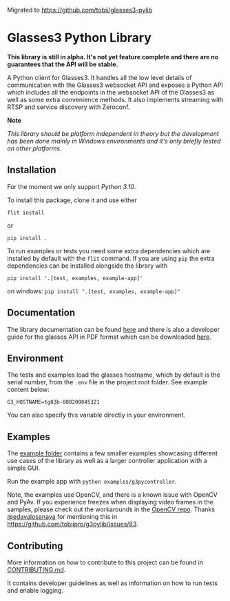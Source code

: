 Migrated to https://github.com/tobii/glasses3-pylib

# Glasses3 Python Library

**This library is still in alpha. It's not yet feature complete and there are no guarantees that the API will be stable.**

A Python client for Glasses3. It handles all the low level details of communication with the Glasses3 websocket API and exposes a Python API which includes all the endpoints in the websocket API of the Glasses3 as well as some extra convenience methods. It also implements streaming with RTSP and service discovery with Zeroconf.

**Note**

*This library should be platform independent in theory but the development has been done mainly in Windows environments and it's only briefly tested on other platforms.*

## Installation

For the moment we only support *Python 3.10*.

To install this package, clone it and use either

`flit install`

or

`pip install .`

To run examples or tests you need some extra dependencies which are installed by default with the `flit` command. If you are using `pip` the extra dependencies can be installed alongside the library with

`pip install '.[test, examples, example-app]'`

on windows: 
`pip install ".[test, examples, example-app]"`


## Documentation

The library documentation can be found [here](https://tobiipro.github.io/g3pylib/) and there is also a developer guide for the glasses API in PDF format which can be downloaded [here](https://www.tobiipro.com/product-listing/tobii-pro-glasses3-api/#ResourcesSpecifications).

## Environment

The tests and examples load the glasses hostname, which by default is the serial number, from the `.env` file in the project root folder.
See example content below:

```
G3_HOSTNAME=tg03b-080200045321
```

You can also specify this variable directly in your environment.

## Examples

The [example folder](https://github.com/tobiipro/g3pylib/tree/v0.3.0-alpha/examples) contains a few smaller examples showcasing different use cases of the library as well as a larger controller application with a simple GUI.

Run the example app with `python examples/g3pycontroller`.

Note, the examples use OpenCV, and there is a known issue with OpenCV and PyAv. If you experience freezes when displaying video frames in the samples, please check out the workarounds in the [OpenCV repo](https://github.com/opencv/opencv/issues/21952). Thanks [@edavalosanaya](https://github.com/edavalosanaya) for mentioning this in https://github.com/tobiipro/g3pylib/issues/83.

## Contributing

More information on how to contribute to this project can be found in [CONTRIBUTING.md](https://github.com/tobiipro/g3pylib/blob/v0.3.0-alpha/CONTRIBUTING.md).

It contains developer guidelines as well as information on how to run tests and enable logging.
